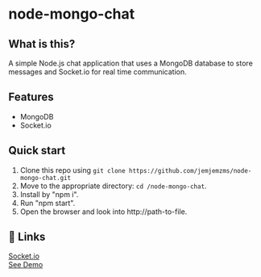 # node-mongo-chat

## What is this?
A simple Node.js chat application that uses a MongoDB database to store messages and Socket.io for real time communication.

## Features

  * MongoDB
  * Socket.io
  
## Quick start

1. Clone this repo using `git clone https://github.com/jemjemzms/node-mongo-chat.git`
2. Move to the appropriate directory: `cd /node-mongo-chat`.<br />
3. Install by "npm i".<br />
6. Run "npm start".<br />
7. Open the browser and look into http://path-to-file.

## 💫 Links

[Socket.io](https://socket.io) <br />
[See Demo](http://nodechat.ricdiaz.com)
